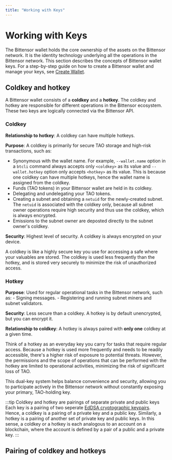 ```yaml
---
title: "Working with Keys"
---
```


# Working with Keys

The Bittensor wallet holds the core ownership of the assets on the Bittensor network. It is the identity technology underlying all the operations in the Bittensor network. This section describes the concepts of Bittensor wallet keys. For a step-by-step guide on how to create a Bittensor wallet and manage your keys, see [Create Wallet](../getting-started/wallets.md).

## Coldkey and hotkey

A Bittensor wallet consists of a **coldkey** and a **hotkey**. The coldkey and hotkey are responsible for different operations in the Bittensor ecosystem. These two keys are logically connected via the Bittensor API.

### Coldkey

**Relationship to hotkey**: A coldkey can have multiple hotkeys.

**Purpose**: A coldkey is primarily for secure TAO storage and high-risk transactions, such as:
- Synonymous with the wallet name. For example, `--wallet.name` option in a `btcli` command always accepts only `<coldkey>` as its value and `--wallet.hotkey` option only accepts `<hotkey>` as its value. This is because one coldkey can have multiple hotkeys, hence the wallet name is assigned from the coldkey.
- Funds (TAO tokens) in your Bittensor wallet are held in its coldkey.
- Delegating and undelegating your TAO tokens.
- Creating a subnet and obtaining a `netuid` for the newly-created subnet. The `netuid` is associated with the coldkey only, because all subnet owner operations require high security and thus use the coldkey, which is always encrypted. 
- Emissions to the subnet owner are deposted directly to the subnet owner's coldkey.

**Security**: Highest level of security. A coldkey is always encrypted on your device.

A coldkey is like a highly secure key you use for accessing a safe where your valuables are stored. The coldkey is used less frequently than the hotkey, and is stored very securely to minimize the risk of unauthorized access.

### Hotkey 

**Purpose**: Used for regular operational tasks in the Bittensor network, such as:
    - Signing messages.
    - Registering and running subnet miners and subnet validators.

**Security**: Less secure than a coldkey. A hotkey is by default unencrypted, but you can encrypt it. 

**Relationship to coldkey**: A hotkey is always paired with **only one** coldkey at a given time. 

Think of a hotkey as an everyday key you carry for tasks that require regular access. Because a hotkey is used more frequently and needs to be readily accessible, there's a higher risk of exposure to potential threats. However, the permissions and the scope of operations that can be performed with the hotkey are limited to operational activities, minimizing the risk of significant loss of TAO.

This dual-key system helps balance convenience and security, allowing you to participate actively in the Bittensor network without constantly exposing your primary, TAO-holding key.

:::tip Coldkey and hotkey are pairings of separate private and public keys
Each key is a pairing of two seperate [EdDSA cryptographic keypairs](https://en.wikipedia.org/wiki/EdDSA#Ed25519). Hence, a coldkey is a pairing of a private key and a public key. Similarly, a hotkey is a pairing of another set of private key and public keys. In this sense, a coldkey or a hotkey is each analogous to an account on a blockchain, where the account is defined by a pair of a public and a private key.
:::

## Pairing of coldkey and hotkeys

